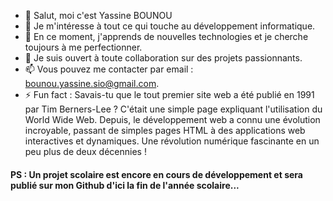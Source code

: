 - 👋 Salut, moi c'est Yassine BOUNOU
- 👀 Je m'intéresse à tout ce qui touche au développement informatique.
- 🌱 En ce moment, j'apprends de nouvelles technologies et je cherche toujours à me perfectionner.
- 💞️ Je suis ouvert à toute collaboration sur des projets passionnants.
- 📫 Vous pouvez me contacter par email : bounou.yassine.sio@gmail.com.
- ⚡ Fun fact : Savais-tu que le tout premier site web a été publié en 1991 par Tim Berners-Lee ? C'était une simple page expliquant l'utilisation du World Wide Web.
Depuis, le développement web a connu une évolution incroyable, passant de simples pages HTML à des applications web interactives et dynamiques. Une révolution numérique fascinante en un peu plus de deux décennies !

#### PS : Un projet scolaire est encore en cours de développement et sera publié sur mon Github d'ici la fin de l'année scolaire...
